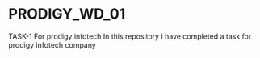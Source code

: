 # PRODIGY_WD_01
TASK-1 For prodigy infotech
In this repository i have completed a task for prodigy infotech company
